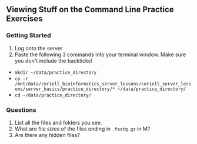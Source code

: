 ## Viewing Stuff on the Command Line Practice Exercises

### Getting Started

1. Log onto the server
2. Paste the following 3 commands into your terminal window. Make sure you don't include the backticks! 
  - `mkdir ~/data/practice_directory`
  - `cp -r /mnt/data/coriell_bioinformatics_server_lessons/coriell_server_lessons/server_basics/practice_directory/* ~/data/practice_directory/`
  - `cd ~/data/practice_directory/`

### Questions

1. List all the files and folders you see.
2. What are file sizes of the files ending in `.fastq.gz` in M?
3. Are there any hidden files?